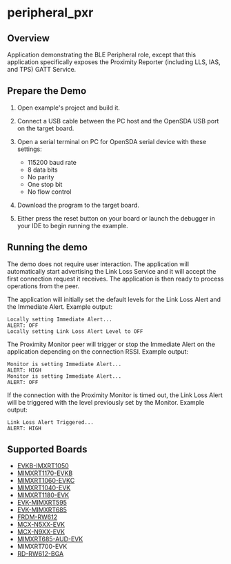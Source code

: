 # peripheral_pxr

## Overview
Application demonstrating the BLE Peripheral role, except that this application specifically exposes the Proximity Reporter (including LLS, IAS, and TPS) GATT Service.

## Prepare the Demo

1.  Open example's project and build it.

2.  Connect a USB cable between the PC host and the OpenSDA USB port on the target board.

3.  Open a serial terminal on PC for OpenSDA serial device with these settings:
    - 115200 baud rate
    - 8 data bits
    - No parity
    - One stop bit
    - No flow control

4.  Download the program to the target board.

5.  Either press the reset button on your board or launch the debugger in your IDE to begin running the example.

## Running the demo
The demo does not require user interaction. The application will automatically start advertising the Link Loss Service and it will accept the first connection request it receives. The application is then ready to process operations from the peer.

The application will initially set the default levels for the Link Loss Alert and the Immediate Alert. Example output:
~~~~~~~~~~~~~~~~~~~~~~~~~~~~~~~~~~~
Locally setting Immediate Alert...
ALERT: OFF
Locally setting Link Loss Alert Level to OFF
~~~~~~~~~~~~~~~~~~~~~~~~~~~~~~~~~~~

The Proximity Monitor peer will trigger or stop the Immediate Alert on the application depending on the connection RSSI. Example output:

~~~~~~~~~~~~~~~~~~~~~~~~~~~~~~~~~~~
Monitor is setting Immediate Alert...
ALERT: HIGH
Monitor is setting Immediate Alert...
ALERT: OFF
~~~~~~~~~~~~~~~~~~~~~~~~~~~~~~~~~~~

If the connection with the Proximity Monitor is timed out, the Link Loss Alert will be triggered with the level previously set by the Monitor. Example output:
~~~~~~~~~~~~~~~~~~~~~~~~~~~~~~~~~~~
Link Loss Alert Triggered...
ALERT: HIGH
~~~~~~~~~~~~~~~~~~~~~~~~~~~~~~~~~~~

## Supported Boards
- [EVKB-IMXRT1050](../../_boards/evkbimxrt1050/edgefast_bluetooth_examples/peripheral_pxr/example_board_readme.md)
- [MIMXRT1170-EVKB](../../_boards/evkbmimxrt1170/edgefast_bluetooth_examples/peripheral_pxr/example_board_readme.md)
- [MIMXRT1060-EVKC](../../_boards/evkcmimxrt1060/edgefast_bluetooth_examples/peripheral_pxr/example_board_readme.md)
- [MIMXRT1040-EVK](../../_boards/evkmimxrt1040/edgefast_bluetooth_examples/peripheral_pxr/example_board_readme.md)
- [MIMXRT1180-EVK](../../_boards/evkmimxrt1180/edgefast_bluetooth_examples/peripheral_pxr/example_board_readme.md)
- [EVK-MIMXRT595](../../_boards/evkmimxrt595/edgefast_bluetooth_examples/peripheral_pxr/example_board_readme.md)
- [EVK-MIMXRT685](../../_boards/evkmimxrt685/edgefast_bluetooth_examples/peripheral_pxr/example_board_readme.md)
- [FRDM-RW612](../../_boards/frdmrw612/edgefast_bluetooth_examples/peripheral_pxr/example_board_readme.md)
- [MCX-N5XX-EVK](../../_boards/mcxn5xxevk/edgefast_bluetooth_examples/peripheral_pxr/example_board_readme.md)
- [MCX-N9XX-EVK](../../_boards/mcxn9xxevk/edgefast_bluetooth_examples/peripheral_pxr/example_board_readme.md)
- [MIMXRT685-AUD-EVK](../../_boards/mimxrt685audevk/edgefast_bluetooth_examples/peripheral_pxr/example_board_readme.md)
- MIMXRT700-EVK
- [RD-RW612-BGA](../../_boards/rdrw612bga/edgefast_bluetooth_examples/peripheral_pxr/example_board_readme.md)
